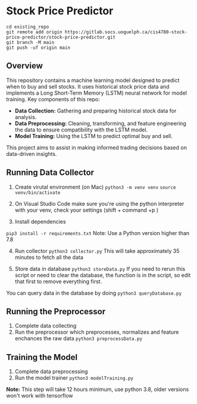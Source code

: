 # Stock Price Predictor

```
cd existing_repo
git remote add origin https://gitlab.socs.uoguelph.ca/cis4780-stock-price-predictor/stock-price-predictor.git
git branch -M main
git push -uf origin main
```

## Overview
This repository contains a machine learning model designed to predict when to buy and sell stocks. It uses historical stock price data and implements a Long Short-Term Memory (LSTM) neural network for model training. 
Key components of this repo:

- **Data Collection:** Gathering and preparing historical stock data for analysis.
- **Data Preprocessing:** Cleaning, transforming, and feature engineering the data to ensure compatibility with the LSTM model.
- **Model Training:** Using the LSTM to predict optimal buy and sell.

This project aims to assist in making informed trading decisions based on data-driven insights.

## Running Data Collector 

1. Create virutal environment (on Mac)
`python3 -m venv venv`
`source venv/bin/activate`

2. On Visual Studio Code make sure you're using the python interpreter with your venv, check your settings (shift + command +p )

3. Install dependencies 

`pip3 install -r requirements.txt`
Note: Use a Python version higher than 7.8

4. Run collector 
`python3 collector.py`
This will take approximately 35 minutes to fetch all the data 

5. Store data in database 
`python3 storeData.py`
If you need to rerun this script or need to clear the database, the function is in the script, so edit that first to remove everything first. 

You can query data in the database by doing `python3 queryDatabase.py`

## Running the Preprocessor 
1. Complete data collecting
2. Run the preprocessor which preprocesses, normalizes and feature enchances the raw data
`python3 preprocessData.py`

## Training the Model
1. Complete data preprocessing
2. Run the model trainer
`python3 modelTraining.py`

**Note:** This step will take 12 hours minimum, use python 3.8, older versions won't work with tensorflow
